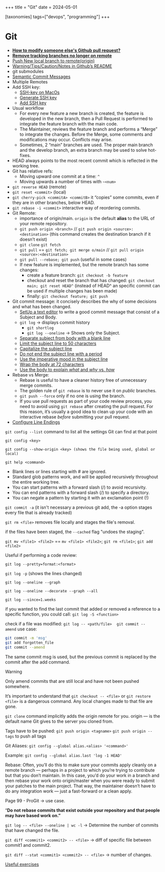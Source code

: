 +++
title = "Git"
date = 2024-05-01

[taxonomies]
tags=["devops", "programming"]
+++

# Git 
- **[How to modify someone else's Github pull request?](https://stackoverflow.com/a/74631110)**
- **[Remove tracking branches no longer on remote](https://stackoverflow.com/questions/7726949/remove-tracking-branches-no-longer-on-remote)**
- [Push New local branch to remote(origin)](https://stackoverflow.com/questions/1519006/how-do-i-create-a-remote-git-branch/27185855#27185855)
- [Warning/Tips/Caution/Notes in Github’s README](https://github.com/orgs/community/discussions/16925)
- git submodules
- [Semantic Commit Messages](https://gist.github.com/joshbuchea/6f47e86d2510bce28f8e7f42ae84c716#file-semantic-commit-messages-md)
- Multiple Remotes
- Add SSH key:
    - [SSH-key on MacOs](https://apple.stackexchange.com/questions/48502/how-can-i-permanently-add-my-ssh-private-key-to-keychain-so-it-is-automatically)
    - [Generate SSH key](https://docs.github.com/en/authentication/connecting-to-github-with-ssh/generating-a-new-ssh-key-and-adding-it-to-the-ssh-agent)
    - [Add SSH key](https://docs.github.com/en/authentication/connecting-to-github-with-ssh/adding-a-new-ssh-key-to-your-github-account)
- Usual workflow
    - For every new feature a new branch is created, the feature is developed in the new branch, then a Pull Request is performed to integrate the feature branch with the main code.
    - The Maintainer, reviews the feature branch and performs a “Merge” to integrate the changes. Before the Merge, some comments and modifications may occur. Conflicts may arise.
    - Sometimes, 2 “main” branches are used. The proper main branch and the develop branch, an extra branch may be used to solve hot-fixes.
- HEAD always points to the most recent commit which is reflected in the working tree.
- Git has relative refs:
    - Moving upward one commit at a time: `^`
    - Moving upwards a number of times with `~<num>`
- `git reverse HEAD` (remote)
- `git reset <commit>` (local)
- `git cherry-pick <commitA> <commitB>` it “copies” some commits, even if they are in other branches, below HEAD.
- `git rebase -i <commit>` interactive way of reordering commits.
- Git Remote:
    - importance of origin/main. `origin` is the default **alias** to the URL of your remote repository.
    - `git push origin <branch>` // `git push origin <source>:<destination>` (this command creates the destination branch if it doesn’t exist)
    - `git clone` `git fetch`
    - `git pull`  == `git fetch; git merge o/main` // `git pull origin <source>:<destination>`
    - `git pull --rebase; git push` (useful in some cases)
    - If new feature is implemented, but the remote branch has some changes:
        - create a feature branch: `git checkout -b feature`
        - checkout and reset the branch that has changed: `git checkout main; git reset HEAD^` (instead of HEAD^ an specific commit can be used if multiple changes has been made)
        - finally: `git checkout feature; git push`
- Git commit message: it concisely describes the why of some decisions and what has been changed.
    - [SetUp a text editor](https://git-scm.com/book/en/v2/Customizing-Git-Git-Configuration) to write a good commit message that consist of a Subject and Body.
    - `git log` → displays commit history
        - `git shortlog`
        - `git log --oneline` → Shows only the Subject.
    - [Separate subject from body with a blank line](https://cbea.ms/git-commit/#separate)
    - [Limit the subject line to 50 characters](https://cbea.ms/git-commit/#limit-50)
    - [Capitalize the subject line](https://cbea.ms/git-commit/#capitalize)
    - [Do not end the subject line with a period](https://cbea.ms/git-commit/#end)
    - [Use the imperative mood in the subject line](https://cbea.ms/git-commit/#imperative)
    - [Wrap the body at 72 characters](https://cbea.ms/git-commit/#wrap-72)
    - [Use the body to explain *what* and *why* vs. *how*](https://cbea.ms/git-commit/#why-not-how)
- Rebase vs Merge:
    - Rebase is useful to have a cleaner history free of unnecessary merge commits.
    - The golden rule of `git rebase` is to never use it on *public* branches.
    - `git push --force` only if no one is using the branch.
    - If you use pull requests as part of your code review process, you need to avoid using `git rebase` after creating the pull request. For this reason, it’s usually a good idea to clean up your code with an interactive rebase *before* submitting your pull request.
- [Configure Line Endings](https://docs.github.com/en/get-started/getting-started-with-git/configuring-git-to-handle-line-endings)

`git config --list` command to list all the settings Git can find at that point

`git config <key>`

`git config --show-origin <key> (shows the file being used, global or local)`

`git help <command>`

- Blank lines or lines starting with # are ignored.
- Standard glob patterns work, and will be applied recursively throughout the entire working tree.
- You can start patterns with a forward slash (/) to avoid recursivity.
- You can end patterns with a forward slash (/) to specify a directory.
- You can negate a pattern by starting it with an exclamation point (!)

`git commit -a` (it isn't necessary a previous git add, the -a option stages every file that is already tracked)

`git rm <file>` removes file locally and stages the file's removal.

if the files have been staged, the `--cached` flag "undoes the staging".

`git mv <file1> <file2>` == `mv <file1> <file2>`; `git rm <file1>`; `git add <file2>`

Useful if performing a code review:

`git log --pretty=format:<format>`

`git log -p` (shows the lines changed)

`git log --oneline --graph`

`git log --oneline --decorate --graph --all`

`git log --since=1.weeks`

if you wanted to find the last commit that added or removed a reference to a specific function, you could call: `git log -S <function>`

check if a file was modified: `git log -- <path/file>` 
 
`git commit --amend` use case:

```bash
git commit -m 'msg'
git add forgotten_file
git commit --amend
```

The same commit msg is used, but the previous commit is replaced by the commit after the add command.

> [!WARNING]
> Only amend commits that are still local and have not been pushed somewhere.

It’s important to understand that `git checkout -- <file>` or `git restore <file>` is a dangerous command. Any local changes made to that file are gone.

`git clone` command implicitly adds the origin remote for you. origin — is the default name Git gives to the server you cloned from.

Tags have to be pushed: `git push origin <tagname>` `git push origin --tags` to push all tags

Git Aliases: `git config --global alias.<alias> '<command>'`

Example: `git config --global alias.last 'log -1 HEAD'`

Rebase:
Often, you’ll do this to make sure your commits apply cleanly on a remote branch — perhaps in a project to which you’re trying to contribute but that you don’t maintain. In this case, you’d do your work in a branch and then rebase your work onto origin/master when you were ready to submit your patches to the main project. That way, the maintainer doesn’t have to do any integration work — just a fast-forward or a clean apply.

Page 99 - ProGit → use case.

“**Do not rebase commits that exist outside your repository and that people may have based
work on.”**

`git log -- <file> --oneline | wc -l` → Determine the number of commits that have changed the file. 

`git diff <commit1> <commit2> -- <file>` → diff of specific file between commit1 and commit2.

`git diff --stat <commit1> <commit2> -- <file>` → number of changes.

[Useful exercises](https://jvns.ca/blog/2019/08/30/git-exercises--navigate-a-repository/)
